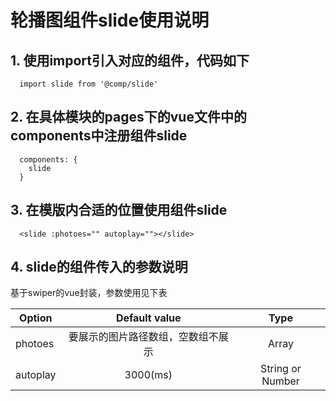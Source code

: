 # 轮播图组件slide使用说明

## 1. 使用import引入对应的组件，代码如下
  
  ```
    import slide from '@comp/slide'
  ```
## 2. 在具体模块的pages下的vue文件中的components中注册组件slide

  ```
    components: {
      slide
    }
  ```
## 3. 在模版内合适的位置使用组件slide

  ```
    <slide :photoes="" autoplay=""></slide>
  ```
## 4. slide的组件传入的参数说明
基于swiper的vue封装，参数使用见下表

| Option   | Default value                | Type               |
| -------- |:----------------------------:|:------------------:|
| photoes  |要展示的图片路径数组，空数组不展示 | Array              |
| autoplay | 3000(ms)                     | String or Number   |

